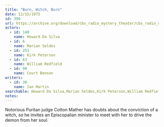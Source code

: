 ```yaml
---
title: "Burn, Witch, Burn"
date: 12/15/1975
id: 396
url: https://archive.org/download/cbs_radio_mystery_theater/cbs_radio_mystery_theater-0351-0400.zip/cbs_radio_mystery_theater-0351-0400%2Fcbsrmt_0396_burn_witch_burn.mp3
actors:  
  - id: 140
    name: Howard Da Silva  
  - id: 6
    name: Marian Seldes  
  - id: 251
    name: Kirk Peterson  
  - id: 63
    name: William Redfield  
  - id: 90
    name: Court Benson
writers:  
  - id: 38
    name: Ian Martin
searchable: Howard Da Silva,Marian Seldes,Kirk Peterson,William Redfield,Court Benson Ian Martin
notes:  
---
```

Notorious Puritan judge Cotton Mather has doubts about the conviction of a witch, so he invites an Episcopalian minister to meet with her to drive the demon from her soul.